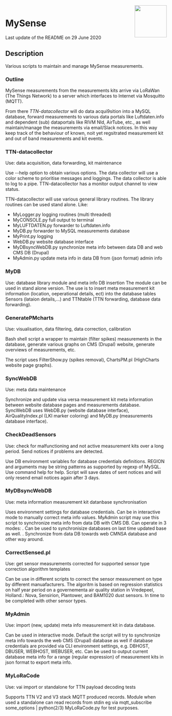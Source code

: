 <img src="../RPi/images/MySense-logo.png" align=right width=100>

# MySense
Last update of the README on 29 June 2020

## Description
Various scripts to maintain and manage MySense measurements.

### Outline
MySense measurements from the measurements kits arrive via LoRaWan (The Things Network) to a server which interfaces to Internet via Mosquitto (MQTT).

From there *TTN-datacollector* will do data acqui9sition into a MySQL database, forward measurements to various data portals like Luftdaten.info and dependent (sub) dataportals like RIVM Nld, AirTube, etc., as well maintain/manage the measurements via email/Slack notices.
In this way keep track of the behaviour of known, noit yet regsitrated measurement kit and out of band measurements and kit events.

### TTN-datacollector
Use: data acquisition, data forwarding, kit maintenance

Use --help option to obtain various options. The data collector will use a color scheme to prioritise messages and loggings. The data collector is able to log to a pipe.
TTN-datacollector has a monitor output channel to view status.

TTN-datacollector will use various general library routines. The library routines can be used stand alone.
Like:
- MyLogger.py       logging routines (multi threaded)
- MyCONSOLE.py      full output to terminal
- MyLUFTDATEN.py    forwarder to Luftdaten.info
- MyDB.py forwarder to MySQL measurements database
- MyPrint.py        logging
- WebDB.py          website database interface
- MyDBsyncWebDB.py synchronize meta info between data DB and web CMS DB (Drupal)
- MyAdmin.py        update meta info in data DB from (json format) admin info

### MyDB
Use: database library module and meta info DB insertion
The module can be used in stand alone version. The use is to insert meta measurement
kit information (location, oeperational details, ect) into the database tables Sensors (lataion details,...) and TTNtable (TTN forwarding, database data forwarding).

### GeneratePMcharts
Use: visualisation, data filtering, data correction, calibration

Bash shell script a wrapper to maintain (filter spikes) measurements in the database, generate various graphs on CMS (Drupal) website, generate overviews of measurements, etc.

The script uses FilterShow.py (spikes removal), ChartsPM.pl (HighCharts website page graphs).

### SyncWebDB
Use: meta data maintenance

Synchronize and update visa versa measurement kit meta information between website database pages and measurements database.
SyncWebDB uses WebDB.py (website database interface), AirQualityIndex.pl (LKI marker coloring) and MyDB.py (measurements database interface).

### CheckDeadSensors
Use: check for malfunctioning and not active measurement kits over a long period.
Send notices if problems are detected.

Use DB environment variables for database credentials definitions. REGION and arguments may be string patterns as supported by regexp of MySQL. Use command help for help.
Script will save dates of sent notices and will only resend email notices again after 3 days.

### MyDBsyncWebDB
Use: meta information measurement kit datanbase synchronisation

Uses environment settings for database credentials. Can be in interactive mode to manually correct meta info values.
MyAdmin script may use this script to synchronize meta info from data DB with CMS DB.
Can operate in 3 modes:
. Can be used to synchronisize databases on last time updated base as well.
. Synchronize from data DB towards web CMNSA database and other way around.

### CorrectSensed.pl
Use: get sensor measurements corrected for supported sensor type correction algorithm templates

Can be use in different scripts to correct the sensor measurement on type by different manuafacturers.
The algoritm is based on regression statistics on half year period on a governementa air quality station in Vredepeel, Holland.: Nova, Sensirion, Plantower, and BAM1020 dust sensors.
In time to be completed with other sensor types.

### MyAdmin
Use: import (new, update) meta info measurement kit in data database.

Can be used in interactive mode. Default the script will try to synchronize meta info towards the web CMS (Drupal) database as well if database credentials are provided via CLI environment settings, e.g. DBHOST, DBUSER, WEBHOST, WEBUSER, etc.
Can be used to output current database meta info for a range (regular expression) of measurement kits in json format to export meta info.

### MyLoRaCode
Use: vai import or standalone for TTN payload decoding tests

Supports TTN V2 and V3 stack MQTT produced records.
Module when used a standalone can read records from stdin eg via mqtt_subscribe some_options | python(2/3) MyLoRaCode.py for test purposes.
